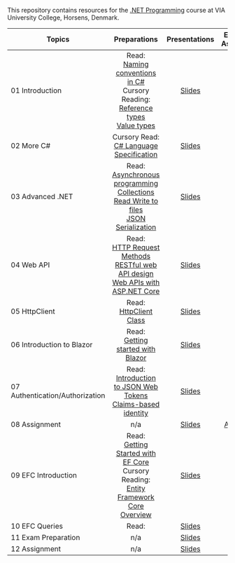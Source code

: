 This repository contains resources for the [.NET Programming](https://en.via.dk/tmh-courses/net-programming) course at VIA University College, Horsens, Denmark.

|Topics |Preparations| Presentations|Exercises & Assignments |
| ------------------------------------------- | :---: | :---: | :---: |
| 01 Introduction                             |Read:<br> [Naming conventions in C#](https://learn.microsoft.com/en-us/dotnet/standard/design-guidelines/naming-guidelines) <br> Cursory Reading:<br>[Reference types](https://learn.microsoft.com/en-us/dotnet/csharp/language-reference/keywords/reference-types)<br> [Value types](https://learn.microsoft.com/en-us/dotnet/csharp/language-reference/builtin-types/value-types)| [Slides](https://viaucdk-my.sharepoint.com/:p:/g/personal/mivi_viauc_dk/EQ9Uzzs-pr5CuNQY7I_bguoB8aMPm54kOAxKgH4kl1ix6Q?e=kT31UB) | [Exercises](01%20Introduction/README.md) |
| 02 More C#                               |Cursory Read:<br>[C# Language Specification](https://learn.microsoft.com/da-dk/dotnet/csharp/language-reference/language-specification/readme)| [Slides](https://viaucdk-my.sharepoint.com/:p:/g/personal/mivi_viauc_dk/ETS9zOKtcDVFtm--r9ZOHKABvdb01fWz0G600BuOuXHuKA?e=2QOMnz) |  [Exercises](02%20More%20C%23/README.md)|
| 03 Advanced .NET                         |Read:<br>[Asynchronous programming](https://learn.microsoft.com/en-us/dotnet/csharp/asynchronous-programming/async-scenarios) <br>[Collections](https://learn.microsoft.com/en-us/dotnet/csharp/language-reference/builtin-types/collections) <br>[Read Write to files](https://learn.microsoft.com/en-us/troubleshoot/developer/visualstudio/csharp/language-compilers/read-write-text-file) <br>[JSON Serialization](https://learn.microsoft.com/en-us/dotnet/standard/serialization/system-text-json/how-to?pivots=dotnet-6-0)| [Slides](https://viaucdk-my.sharepoint.com/:p:/g/personal/mivi_viauc_dk/ESPC-LLZyRpDgfOJuFNrAz0BbyzFYaVESbjZZ2RQi8uFUw?e=4FfIlF) | [Exercises](03%20Advanced%20.NET/README.md) |
| 04 Web API                            |Read:<br>[HTTP Request Methods](https://www.w3schools.com/tags/ref_httpmethods.asp) <br>[RESTful web API design](https://learn.microsoft.com/en-us/azure/architecture/best-practices/api-design) <br>[Web APIs with ASP.NET Core](https://learn.microsoft.com/en-us/aspnet/core/web-api/?view=aspnetcore-3.1) |[Slides](https://viaucdk-my.sharepoint.com/:p:/g/personal/mivi_viauc_dk/EZ4kF5qMSdNOj8MJiG0MylYBnTplIP9-8qPAA26FOamOJw?e=lI9GTy)| [Exercises](04%20Web%20API/README.md) |
| 05 HttpClient                                   |Read:<br>[HttpClient Class](https://learn.microsoft.com/en-us/dotnet/api/system.net.http.httpclient?view=net-6.0)| [Slides](https://viaucdk-my.sharepoint.com/:p:/g/personal/mivi_viauc_dk/EaLaIQnWXJBJtkCUNtJmWC8BHc-ctPze50LPtRI6fRwiDA?e=Nl9mwR) |[Exercises](05%20HTTP%20Client/README.md) |
| 06 Introduction to Blazor                                   |Read:<br>[Getting started with Blazor](https://dotnet.microsoft.com/en-us/learn/aspnet/blazor-tutorial/run)| [Slides](https://viaucdk-my.sharepoint.com/:p:/g/personal/mivi_viauc_dk/Ec2YaSSr6cBHpSVR_8kmSzkBtUbp27A_V-tgOipL93LGmw?e=ezEgB3) |[Exercises](06%20Introduction%20to%20Blazor/README.md) |
| 07 Authentication/Authorization                             |Read:<br>[Introduction to JSON Web Tokens](https://jwt.io/introduction) <br>[Claims-based identity](https://en.wikipedia.org/wiki/Claims-based_identity)| [Slides](https://viaucdk-my.sharepoint.com/:p:/g/personal/mivi_viauc_dk/ETmxnK4NQMxKk_H0A-IOhN8BA7LVsV8gdP_P4z86UkxfCQ?e=EkidpN) |[Exercises](07%20Authentication%20vs%20Authorization/README.md)|
| 08 Assignment                                 |n/a| [Slides](https://viaucdk-my.sharepoint.com/:p:/g/personal/mivi_viauc_dk/ER9eZhhNr0VMgdBK1x6XQloBICRv83sBbAbuq4bOdupMGg?e=275uqV) |[Assignment](08%20Assignment/README.md) |
| 09 EFC Introduction                                |Read:<br>[Getting Started with EF Core](https://learn.microsoft.com/en-us/ef/core/get-started/overview/first-app?tabs=netcore-cli) <br> Cursory Reading:<br>[Entity Framework Core Overview](https://learn.microsoft.com/en-us/ef/core/)| [Slides](https://viaucdk-my.sharepoint.com/:p:/g/personal/mivi_viauc_dk/EfLp5VWAdGxOpQfh7jbEqyUBq7mL1fpjICrDZjlF7fMraQ?e=0D6JXK) |[Exercises](09%20EFC%20Introduction/README.md) |
| 10 EFC Queries |Read:<br>[]()| [Slides](https://viaucdk-my.sharepoint.com/:p:/g/personal/mivi_viauc_dk/EZE22Q03SYtHoCwS_7KtfgsBwfqf4K2oXdD7iO3eXXYFHw?e=1eT5tK) |[Exercises](10%20EFC%20Queries/README.md) |
| 11 Exam Preparation                             |n/a| [Slides](https://viaucdk-my.sharepoint.com/:p:/g/personal/mivi_viauc_dk/ETgT93Y5sedKnBUFU-YFJsEB2bGTUlBbhBBCxVuW5hcBPA?e=2cCSJG) |[Exercises](11%20Exam%20Preparation/README.md) |
| 12 Assignment                                 |n/a| [Slides](https://viaucdk-my.sharepoint.com/:p:/g/personal/mivi_viauc_dk/EWMINHNtDJlOv6f6f5DCi90B8h0yuOC6JA8GknrsNXIcnA?e=dfx2eI) |[Exercises](12%20Assignment/README.md) |

